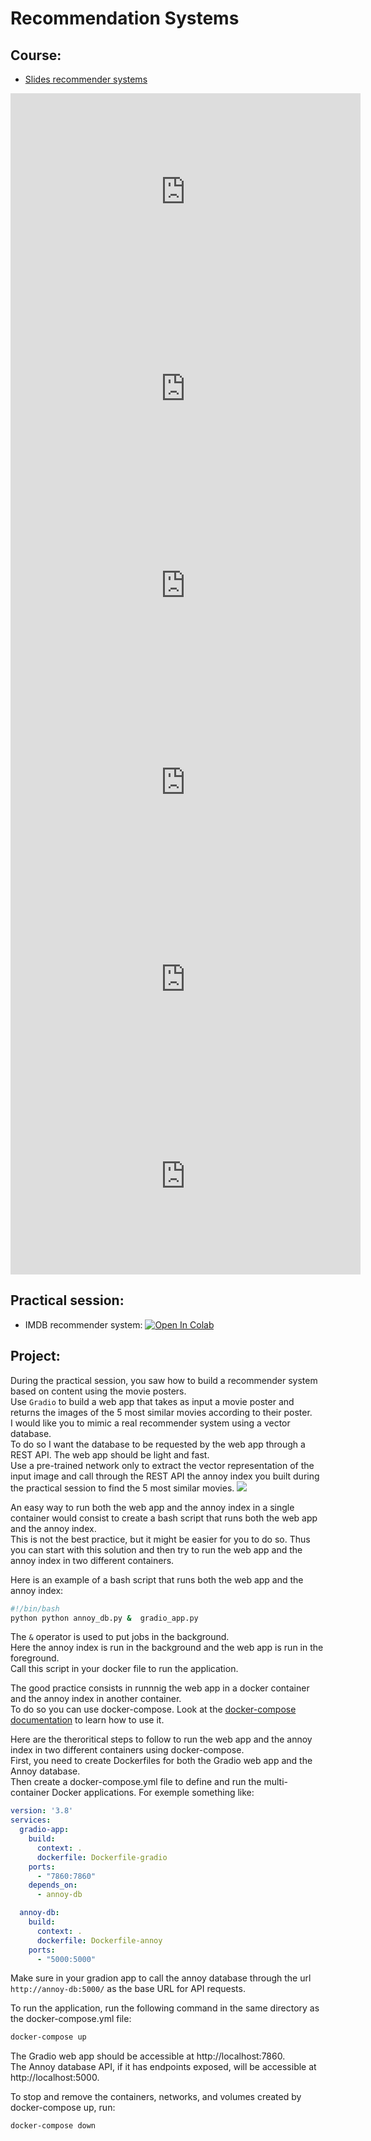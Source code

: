 # Recommendation Systems

## Course:

*   [Slides recommender systems](https://docs.google.com/presentation/d/1xUMmOn3vUXv8YgPmvTeXMLXDcSyOB9Sa8lLL2N2AXqk/edit?usp=sharing)  


<iframe width="560" height="315" src="https://www.youtube.com/embed/5TYgk0jZApc?si=NXGtORCgbxbQLJkj" title="YouTube video player" frameborder="0" allow="accelerometer; autoplay; clipboard-write; encrypted-media; gyroscope; picture-in-picture; web-share" allowfullscreen></iframe>

<iframe width="560" height="315" src="https://www.youtube.com/embed/Z5Vyx5AMnns?si=3Y7KOsqaoCSQRRjP" title="YouTube video player" frameborder="0" allow="accelerometer; autoplay; clipboard-write; encrypted-media; gyroscope; picture-in-picture; web-share" allowfullscreen></iframe>

<iframe width="560" height="315" src="https://www.youtube.com/embed/Hs-wURnnEwg?si=pqol8S2JlmY-lnrF" title="YouTube video player" frameborder="0" allow="accelerometer; autoplay; clipboard-write; encrypted-media; gyroscope; picture-in-picture; web-share" allowfullscreen></iframe>

<iframe width="560" height="315" src="https://www.youtube.com/embed/ztMvKeSOye8?si=k75YUUHzW7bpsAq-" title="YouTube video player" frameborder="0" allow="accelerometer; autoplay; clipboard-write; encrypted-media; gyroscope; picture-in-picture; web-share" allowfullscreen></iframe>

<iframe width="560" height="315" src="https://www.youtube.com/embed/eZHGfpP-FKQ?si=rTxfohLS737b1Bxq" title="YouTube video player" frameborder="0" allow="accelerometer; autoplay; clipboard-write; encrypted-media; gyroscope; picture-in-picture; web-share" allowfullscreen></iframe>

<iframe width="560" height="315" src="https://www.youtube.com/embed/fiSHiAKxuNo?si=wfZVN3ZT75reBP_U" title="YouTube video player" frameborder="0" allow="accelerometer; autoplay; clipboard-write; encrypted-media; gyroscope; picture-in-picture; web-share" allowfullscreen></iframe>

## Practical session:
*   IMDB recommender system: [![Open In Colab](https://colab.research.google.com/assets/colab-badge.svg)](https://colab.research.google.com/github/DavidBert/AIF/blob/main/rec_sys/recommender_systems/INSA_Reco.ipynb)

<!-- *   Solution: [![Open In Colab](https://colab.research.google.com/assets/colab-badge.svg)](https://colab.research.google.com/github/DavidBert/AIF/blob/solutions/rec_sys/recommender_systems/INSA_Reco_solution.ipynb) -->

## Project:

During the practical session, you saw how to build a recommender system based on content using the movie posters.  
Use `Gradio` to build a web app that takes as input a movie poster and returns the images of the 5 most similar movies according to their poster.  
I would like you to mimic a real recommender system using a vector database.  
To do so I want the database to be requested by the web app through a REST API. 
The web app should be light and fast.  
Use a pre-trained network only to extract the vector representation of the input image and call through the REST API the annoy index you built during the practical session to find the 5 most similar movies.
![](schema.png)    



An easy way to run both the web app and the annoy index in a single  container would consist to create a bash script that runs both the web app and the annoy index.  
This is not the best practice, but it might be easier for you to do so. Thus you can start with this solution and then try to run the web app and the annoy index in two different containers.

Here is an example of a bash script that runs both the web app and the annoy index:  
```bash
#!/bin/bash
python python annoy_db.py &  gradio_app.py 
```

The ``&`` operator is used to put jobs in the background.  
Here the annoy index is run in the background and the web app is run in the foreground.  
Call this script in your docker file to run the application.

The good practice consists in runnnig the web app in a docker container and the annoy index in another container.  
To do so you can use docker-compose. 
Look at the [docker-compose documentation](https://docs.docker.com/compose/gettingstarted/) to learn how to use it. 

Here are the theroritical steps to follow to run the web app and the annoy index in two different containers using docker-compose.  
First, you need to create Dockerfiles for both the Gradio web app and the Annoy database.  
Then create a docker-compose.yml file to define and run the multi-container Docker applications. For exemple something like:  

```yaml	
version: '3.8'
services:
  gradio-app:
    build:
      context: .
      dockerfile: Dockerfile-gradio
    ports:
      - "7860:7860"
    depends_on:
      - annoy-db

  annoy-db:
    build:
      context: .
      dockerfile: Dockerfile-annoy
    ports:
      - "5000:5000"
```
Make sure in your gradion app to call the annoy database through the url `http://annoy-db:5000/` as the base URL for API requests.

To run the application, run the following command in the same directory as the docker-compose.yml file:

```bash
docker-compose up
```

The Gradio web app should be accessible at http://localhost:7860.  
The Annoy database API, if it has endpoints exposed, will be accessible at http://localhost:5000.

To stop and remove the containers, networks, and volumes created by docker-compose up, run:
    
```bash
docker-compose down
```
